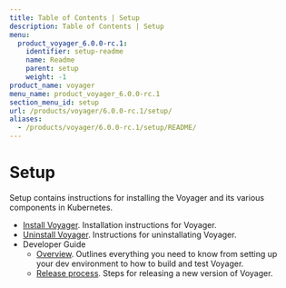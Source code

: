 ```yaml
---
title: Table of Contents | Setup
description: Table of Contents | Setup
menu:
  product_voyager_6.0.0-rc.1:
    identifier: setup-readme
    name: Readme
    parent: setup
    weight: -1
product_name: voyager
menu_name: product_voyager_6.0.0-rc.1
section_menu_id: setup
url: /products/voyager/6.0.0-rc.1/setup/
aliases:
  - /products/voyager/6.0.0-rc.1/setup/README/
---
```

# Setup

Setup contains instructions for installing the Voyager and its various components in Kubernetes.

- [Install Voyager](/products/voyager/6.0.0-rc.1/setup/install). Installation instructions for Voyager.
- [Uninstall Voyager](/products/voyager/6.0.0-rc.1/setup/uninstall). Instructions for uninstallating Voyager.
- Developer Guide
  - [Overview](/products/voyager/6.0.0-rc.1/setup/developer-guide/overview). Outlines everything you need to know from setting up your dev environment to how to build and test Voyager.
  - [Release process](/products/voyager/6.0.0-rc.1/setup/developer-guide/release). Steps for releasing a new version of Voyager.
